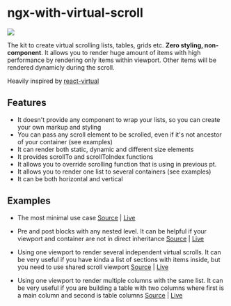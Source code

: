 # ngx-with-virtual-scroll

[<img src="https://img.shields.io/badge/npm-1.0.0-brightgreen">](https://www.npmjs.com/package/ngx-with-virtual-scroll)

The kit to create virtual scrolling lists, tables, grids etc. **Zero styling, non-component**. It allows you to render huge amount of items with high performance by rendering only items within viewport. Other items will be rendered dynamicly   during the scroll. 

Heavily inspired by [react-virtual](https://github.com/tannerlinsley/react-virtual)

## Features

- It doesn't provide any component to wrap your lists, so you can create your own markup and styling
- You can pass any scroll element to be scrolled, even if it's not ancestor of your container (see examples)
- It can render both static, dynamic and different size elements
- It provides scrollTo and scrollToIndex functions
- It allows you to override scrolling function that is using in previous pt.
- It allows you to render one list to several containers (see examples)
- It can be both horizontal and vertical

## Examples

- The most minimal use case [Source](https://github.com/egorgrushin/ngx-with-virtual-scroll/tree/master/examples/src/app/minimal) | [Live](https://codesandbox.io/s/github/egorgrushin/ngx-with-virtual-scroll/tree/master/examples?initialpath=/minimal&file=/src/app/minimal/minimal.component.html)

- Pre and post blocks with any nested level. It can be helpful if your viewport and container are not in direct inheritance [Source](https://github.com/egorgrushin/ngx-with-virtual-scroll/tree/master/examples/src/app/blocks) | [Live](https://codesandbox.io/s/github/egorgrushin/ngx-with-virtual-scroll/tree/master/examples?initialpath=/blocks&file=/src/app/blocks/blocks.component.html)

- Using one viewport to render several independent virtual scrolls. It can be very useful if you have kinda a list of sections with items inside, but you need to use shared scroll viewport [Source](https://github.com/egorgrushin/ngx-with-virtual-scroll/tree/readme/examples/src/app/one-viewport-several-scrolls) | [Live](https://codesandbox.io/s/github/egorgrushin/ngx-with-virtual-scroll/tree/master/examples?initialpath=/one-viewport-several-scrolls&file=/src/app/one-viewport-several-scrolls/one-viewport-several-scrolls.component.html)

- Using one viewport to render multiple columns with the same list. It can be very useful if you are building a table with two columns where first is a main column and second is table columns [Source](https://github.com/egorgrushin/ngx-with-virtual-scroll/tree/readme/examples/src/app/multi-columns) | [Live](https://codesandbox.io/s/github/egorgrushin/ngx-with-virtual-scroll/tree/master/examples?initialpath=/multi-columns&file=/src/app/multi-columns/multi-columns.component.html)

  

